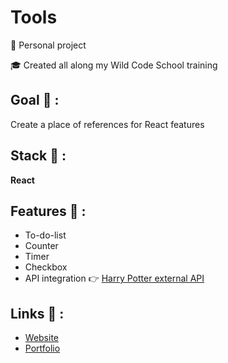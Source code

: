 # Tools

<p>👩 Personal project</p>
<p>🎓 Created all along my Wild Code School training</p>

## Goal 🎯 :
Create a place of references for React features

## Stack 💎 :
**React**

## Features 📝 :
* To-do-list
* Counter
* Timer
* Checkbox
* API integration 👉 [Harry Potter external API](https://hp-api.herokuapp.com/api/characters)

## Links 🔗 :
* [Website](https://clepi-react.netlify.app/)
* [Portfolio](https://clemence-pirault.vercel.app/portfolio/tools)
